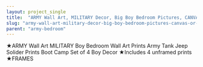 ```yaml
---
layout: project_single
title:  "ARMY Wall Art, MILITARY Decor, Big Boy Bedroom Pictures, CANVAS or Prints, Army Theme Decor, Tank Jeep Solider Boot Camp, Set of 4 Pictures"
slug: "army-wall-art-military-decor-big-boy-bedroom-pictures-canvas-or-prints-army-theme-decor"
parent: "army-bedroom"
---
```

★ARMY Wall Art MILITARY Boy Bedroom Wall Art Prints Army Tank Jeep Solider Prints Boot Camp Set of 4 Boy Decor    ★Includes 4 unframed prints  ★FRAMES